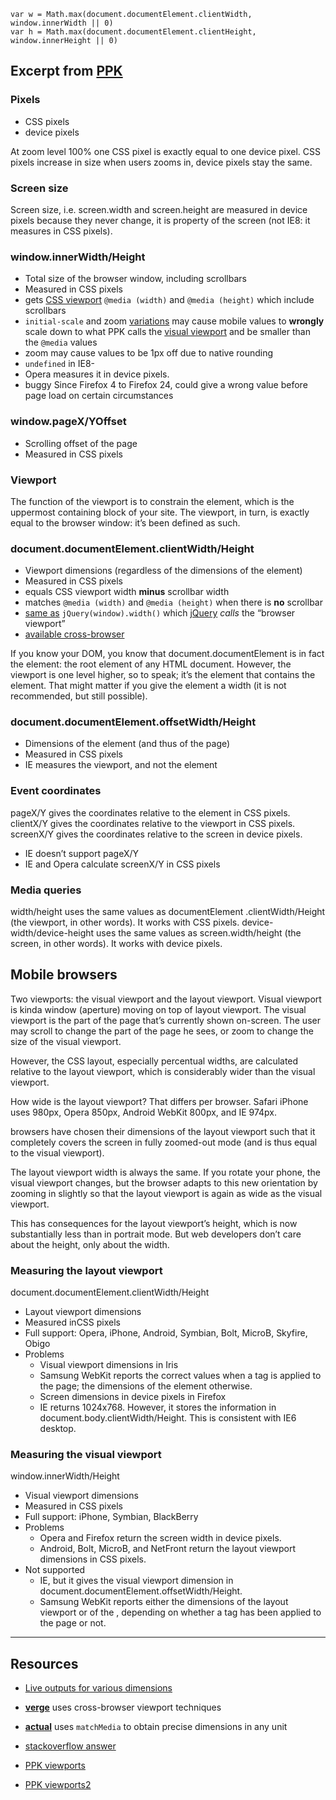     var w = Math.max(document.documentElement.clientWidth, window.innerWidth || 0)
    var h = Math.max(document.documentElement.clientHeight, window.innerHeight || 0)

## Excerpt from [PPK][PPK viewports]
### Pixels
- CSS pixels
- device pixels

At zoom level 100% one CSS pixel is exactly equal to one device pixel.
CSS pixels increase in size when users zooms in, device pixels stay the same.

### Screen size
Screen size, i.e. screen.width and screen.height are measured in device pixels because they never change,
it is property of the screen (not IE8: it measures in CSS pixels).

### window.innerWidth/Height
- Total size of the browser window, including scrollbars
- Measured in CSS pixels
- gets [CSS viewport][3] `@media (width)` and `@media (height)` which include scrollbars
- `initial-scale` and zoom [variations][4] may cause mobile values to <b>wrongly</b> scale down to what PPK calls the [visual viewport][5] and be smaller than the `@media` values
- zoom may cause values to be 1px off due to native rounding
- `undefined` in IE8-
- Opera measures it in device pixels.
- buggy Since Firefox 4 to Firefox 24, could give a wrong value before page load on certain circumstances

### window.pageX/YOffset
- Scrolling offset of the page
- Measured in CSS pixels

### Viewport
The function of the viewport is to constrain the <html> element, which is the uppermost containing block of your site.
The viewport, in turn, is exactly equal to the browser window: it’s been defined as such.

### document.documentElement.clientWidth/Height
- Viewport dimensions (regardless of the dimensions of the <html> element)
- Measured in CSS pixels
- equals CSS viewport width **minus** scrollbar width
- matches `@media (width)` and `@media (height)` when there is **no** scrollbar
- [same as][6] `jQuery(window).width()` which [jQuery][7] *calls* the <q>browser viewport</q>
- [available cross-browser][8]

If you know your DOM, you know that document.documentElement is in fact the <html> element: the root element of any HTML document.
However, the viewport is one level higher, so to speak; it’s the element that contains the <html> element.
That might matter if you give the <html> element a width (it is  not recommended, but still possible).

### document.documentElement.offsetWidth/Height
- Dimensions of the <html> element (and thus of the page)
- Measured in CSS pixels
- IE measures the viewport, and not the <html> element

### Event coordinates
pageX/Y gives the coordinates relative to the <html> element in CSS pixels.
clientX/Y gives the coordinates relative to the viewport in CSS pixels.
screenX/Y gives the coordinates relative to the screen in device pixels.
- IE doesn’t support pageX/Y
- IE and Opera calculate screenX/Y in CSS pixels

### Media queries
width/height uses the same values as documentElement .clientWidth/Height (the viewport, in other words). It works with CSS pixels.
device-width/device-height uses the same values as screen.width/height (the screen, in other words). It works with device pixels.

## Mobile browsers
Two viewports: the visual viewport and the layout viewport.
Visual viewport is kinda window (aperture) moving on top of layout viewport.
The visual viewport is the part of the page that’s currently shown on-screen. The user may scroll to change the part of the page he sees, or zoom to change the size of the visual viewport.

However, the CSS layout, especially percentual widths, are calculated relative to the layout viewport, which is considerably wider than the visual viewport.

How wide is the layout viewport? That differs per browser. Safari iPhone uses 980px, Opera 850px, Android WebKit 800px, and IE 974px.

browsers have chosen their dimensions of the layout viewport such that it completely covers the screen in fully zoomed-out mode (and is thus equal to the visual viewport).

The layout viewport width is always the same. If you rotate your phone, the visual viewport changes, but the browser adapts to this new orientation by zooming in slightly so that the layout viewport is again as wide as the visual viewport.

This has consequences for the layout viewport’s height, which is now substantially less than in portrait mode. But web developers don’t care about the height, only about the width.

### Measuring the layout viewport
document.documentElement.clientWidth/Height
- Layout viewport dimensions
- Measured inCSS pixels
- Full support: Opera, iPhone, Android, Symbian, Bolt, MicroB, Skyfire, Obigo
- Problems
  - Visual viewport dimensions in Iris
  - Samsung WebKit reports the correct values when a <meta viewport> tag is applied to the page; the dimensions of the <html> element otherwise.
  - Screen dimensions in device pixels in Firefox
  - IE returns 1024x768. However, it stores the information in document.body.clientWidth/Height. This is consistent with IE6 desktop.

### Measuring the visual viewport
window.innerWidth/Height
- Visual viewport dimensions
- Measured in CSS pixels
- Full support: iPhone, Symbian, BlackBerry
- Problems
  - Opera and Firefox return the screen width in device pixels.
  - Android, Bolt, MicroB, and NetFront return the layout viewport dimensions in CSS pixels.
- Not supported
  - IE, but it gives the visual viewport dimension in document.documentElement.offsetWidth/Height.
  - Samsung WebKit reports either the dimensions of the layout viewport or of the <html>, depending on whether a <meta viewport> tag has been applied to the page or not.

---
## Resources

- [Live outputs for various dimensions][9] 
- [<b>verge</b>][10] uses cross-browser viewport techniques 
- [<b>actual</b>][11] uses `matchMedia` to obtain precise dimensions in any unit
- [stackoverflow answer][stackoverflow answer]
- [PPK viewports][PPK viewports]
- [PPK viewports2][PPK viewports2]

  [PPK viewports]: http://www.quirksmode.org/mobile/viewports.html
  [PPK viewports2]: http://www.quirksmode.org/mobile/viewports2.html
  [1]: http://dev.w3.org/csswg/mediaqueries/#width
  [2]: http://dev.w3.org/csswg/mediaqueries/#height
  [3]: http://www.w3.org/TR/CSS2/visuren.html#viewport
  [4]: https://github.com/ryanve/verge/issues/13
  [5]: http://www.quirksmode.org/mobile/viewports2.html
  [6]: https://github.com/jquery/jquery/blob/1.9.1/src/dimensions.js#L12-L17
  [7]: https://api.jquery.com/width/
  [8]: http://www.quirksmode.org/mobile/tableViewport.html
  [9]: http://ryanve.com/lab/dimensions/
  [10]: http://github.com/ryanve/verge
  [11]: http://github.com/ryanve/actual
  [stackoverflow answer]: http://stackoverflow.com/questions/1248081/get-the-browser-viewport-dimensions-with-javascript
